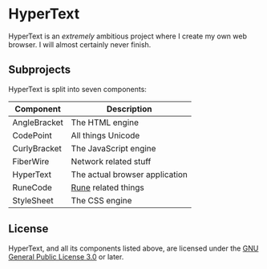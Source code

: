 # HyperText

HyperText is an _extremely_ ambitious project where I create my own web browser.
I will almost certainly never finish.

## Subprojects

HyperText is split into seven components:

| Component    | Description
|--------------|-------------------------------
| AngleBracket | The HTML engine
| CodePoint    | All things Unicode
| CurlyBracket | The JavaScript engine
| FiberWire    | Network related stuff
| HyperText    | The actual browser application
| RuneCode     | [Rune](https://docs.microsoft.com/en-us/dotnet/api/system.text.rune?view=net-6.0) related things
| StyleSheet   | The CSS engine

## License

HyperText, and all its components listed above, are licensed under the
[GNU General Public License 3.0](https://www.gnu.org/licenses/gpl-3.0.en.html)
or later.
